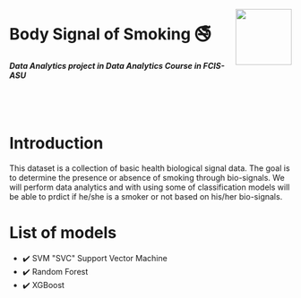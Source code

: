 <p><a href="https://www.asu.edu.eg/"><img align="right" src="https://ums.asu.edu.eg/images/logo.png" width="100" /></a></p>
<div align=left>
<h1>
  Body Signal of Smoking 🚭
</h1>
    <h5>
        Data Analytics project in Data Analytics Course in FCIS-ASU
    </h5>
</div>
<br>
<br>

# Introduction
This dataset is a collection of basic health biological signal data. The goal is to determine the presence or absence of smoking through bio-signals. We will perform data analytics and with using some of classification models will be able to prdict if he/she is a smoker or not based on his/her bio-signals.

# List of models
- ✔️ SVM "SVC" Support Vector Machine
- ✔️ Random Forest
- ✔️ XGBoost

